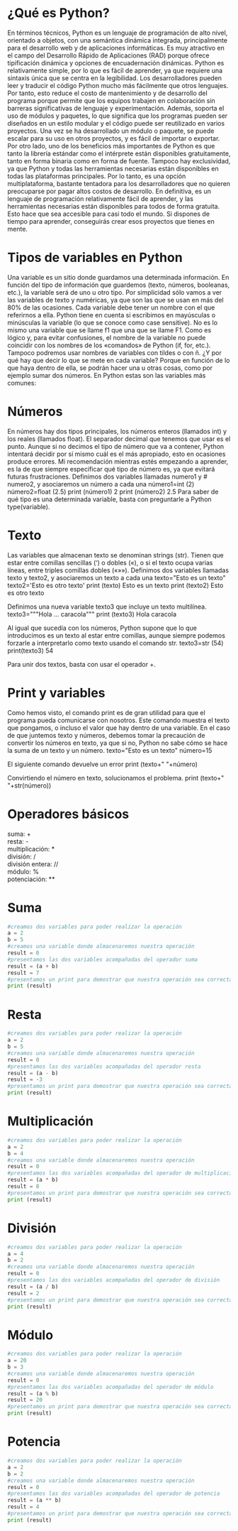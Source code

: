 # ¿Qué es Python? #
En términos técnicos, Python es un lenguaje de programación de alto nivel, orientado a objetos, con una semántica dinámica integrada, principalmente para el desarrollo web y de aplicaciones informáticas.
Es muy atractivo en el campo del Desarrollo Rápido de Aplicaciones (RAD) porque ofrece tipificación dinámica y opciones de encuadernación dinámicas.
Python es relativamente simple, por lo que es fácil de aprender, ya que requiere una sintaxis única que se centra en la legibilidad. Los desarrolladores pueden leer y traducir el código Python mucho más fácilmente que otros lenguajes.
Por tanto, esto reduce el costo de mantenimiento y de desarrollo del programa porque permite que los equipos trabajen en colaboración sin barreras significativas de lenguaje y experimentación.
Además, soporta el uso de módulos y paquetes, lo que significa que los programas pueden ser diseñados en un estilo modular y el código puede ser reutilizado en varios proyectos. Una vez se ha desarrollado un módulo o paquete, se puede escalar para su uso en otros proyectos, y es fácil de importar o exportar.
Por otro lado, uno de los beneficios más importantes de Python es que tanto la librería estándar como el intérprete están disponibles gratuitamente, tanto en forma binaria como en forma de fuente.
Tampoco hay exclusividad, ya que Python y todas las herramientas necesarias están disponibles en todas las plataformas principales. Por lo tanto, es una opción multiplataforma, bastante tentadora para los desarrolladores que no quieren preocuparse por pagar altos costos de desarrollo.
En definitiva, es un lenguaje de programación relativamente fácil de aprender, y las herramientas necesarias están disponibles para todos de forma gratuita. Esto hace que sea accesible para casi todo el mundo. Si dispones de tiempo para aprender, conseguirás crear esos proyectos que tienes en mente.
# Tipos de variables en Python #
Una variable es un sitio donde guardamos una determinada información. En función del tipo de información que guardemos (texto, números, booleanas, etc.), la variable será de uno u otro tipo. Por simplicidad sólo vamos a ver las variables de texto y numéricas, ya que son las que se usan en más del 80% de las ocasiones.
Cada variable debe tener un nombre con el que referirnos a ella. Python tiene en cuenta si escribimos en mayúsculas o minúsculas la variable (lo que se conoce como case sensitive). No es lo mismo una variable que se llame f1 que una que se llame F1.
Como es lógico y, para evitar confusiones, el nombre de la variable no puede coincidir con los nombres de los «comandos» de Python (if, for, etc.). Tampoco podremos usar nombres de variables con tildes o con ñ.
¿Y por qué hay que decir lo que se mete en cada variable? Porque en función de lo que haya dentro de ella, se podrán hacer una u otras cosas, como por ejemplo sumar dos números.
En Python estas son las variables más comunes:
# Números #
En números hay dos tipos principales, los números enteros (llamados int) y los reales (llamados float). El separador decimal que tenemos que usar es el punto.
Aunque si no decimos el tipo de número que va a contener, Python intentará decidir por sí mismo cuál es el más apropiado, esto en ocasiones produce errores. Mi recomendación mientras estés empezando a aprender, es la de que siempre especificar qué tipo de número es, ya que evitará futuras frustraciones.
Definimos dos variables llamadas numero1 y # numero2, y asociaremos un número a cada una
número1=int (2)
número2=float (2.5)
print (número1)
2
print (número2)
2.5
Para saber de qué tipo es una determinada variable, basta con preguntarle a Python type(variable).

# Texto #
Las variables que almacenan texto se denominan strings (str). Tienen que estar entre comillas sencillas (‘) o dobles («), o si el texto ocupa varias líneas, entre triples comillas dobles («»»).
Definimos dos variables llamadas texto y
texto2, y asociaremos un texto a cada una
texto="Esto es un texto"
texto2='Esto es otro texto'
print (texto)
Esto es un texto
print (texto2)
Esto es otro texto

Definimos una nueva variable texto3 que
incluye un texto multilínea.
texto3="""Hola
... caracola"""
print (texto3)
Hola
caracola

Al igual que sucedía con los números, Python supone que lo que introducimos es un texto al estar entre comillas, aunque siempre podemos forzarle a interpretarlo como texto usando el comando str.
texto3=str (54)
print(texto3)
54

Para unir dos textos, basta con usar el operador +.
# Print y variables #
Como hemos visto, el comando print es de gran utilidad para que el programa pueda comunicarse con nosotros. Este comando muestra el texto que pongamos, o incluso el valor que hay dentro de una variable. En el caso de que juntemos texto y números, debemos tomar la precaución de convertir los números en texto, ya que si no, Python no sabe cómo se hace la suma de un texto y un número.
texto="Esto es un texto"
número=15

El siguiente comando devuelve un error
print (texto+" "+número)

Convirtiendo el número en texto, solucionamos el problema.
print (texto+" "+str(número))

# Operadores básicos #
suma: +  
resta: -  
multiplicación: *  
división: /  
división entera: //  
módulo: %  
potenciación: **

# Suma #
``` python
#creamos dos variables para poder realizar la operación  
a = 2  
b = 5  
#creamos una variable donde almacenaremos nuestra operación  
result = 0  
#presentamos las dos variables acompañadas del operador suma  
result = (a + b)  
result = 7  
#presentamos un print para demostrar que nuestra operación sea correcta  
print (result)
```
# Resta 
``` python
#creamos dos variables para poder realizar la operación  
a = 2
b = 5  
#creamos una variable donde almacenaremos nuestra operación  
result = 0  
#presentamos las dos variables acompañadas del operador resta  
result = (a - b)  
result = -3  
#presentamos un print para demostrar que nuestra operación sea correcta  
print (result)
```
# Multiplicación
``` python
#creamos dos variables para poder realizar la operación  
a = 2 
b = 4  
#creamos una variable donde almacenaremos nuestra operación  
result = 0  
#presentamos las dos variables acompañadas del operador de multiplicación  
result = (a * b)  
result = 8    
#presentamos un print para demostrar que nuestra operación sea correcta  
print (result)
```

# División
``` python
#creamos dos variables para poder realizar la operación  
a = 4
b = 2  
#creamos una variable donde almacenaremos nuestra operación  
result = 0  
#presentamos las dos variables acompañadas del operador de división  
result = (a / b)  
result = 2 
#presentamos un print para demostrar que nuestra operación sea correcta  
print (result)
```

# Módulo
``` python
#creamos dos variables para poder realizar la operación  
a = 20  
b = 3  
#creamos una variable donde almacenaremos nuestra operación  
result = 0  
#presentamos las dos variables acompañadas del operador de módulo  
result = (a % b)  
result = 20  
#presentamos un print para demostrar que nuestra operación sea correcta  
print (result)
```
# Potencia 
``` python
#creamos dos variables para poder realizar la operación  
a = 2  
b = 2  
#creamos una variable donde almacenaremos nuestra operación  
result = 0  
#presentamos las dos variables acompañadas del operador de potencia  
result = (a ** b)  
result = 4  
#presentamos un print para demostrar que nuestra operación sea correcta  
print (result)
```
